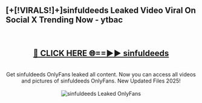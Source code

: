 <h2>[+[!VIRALS!]+]sinfuldeeds Leaked Video Viral On Social X Trending Now - ytbac</h2>
<br>
<div align="center">
<h2><a href="https://libra.edu.pl?sinfuldeeds" rel="nofollow">🔴 CLICK HERE 🌐==►► sinfuldeeds</a></h2>
<br>
Get sinfuldeeds OnlyFans leaked all content. Now you can access all videos and pictures of sinfuldeeds OnlyFans. New Updated Files 2025!
<br>
<br>
<a href="https://libra.edu.pl?sinfuldeeds" rel="nofollow" data-target="animated-image.originalLink"><img src="https://i.ibb.co.com/WyWwxjT/player-gif2.gif" alt="sinfuldeeds Leaked OnlyFans" style="max-width: 100%; display: inline-block;" data-target="animated-image.originalImage"></a>
</div>
<br>